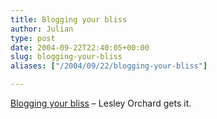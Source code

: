 ```yaml
---
title: Blogging your bliss
author: Julian
type: post
date: 2004-09-22T22:40:05+00:00
slug: blogging-your-bliss 
aliases: ["/2004/09/22/blogging-your-bliss"]

---
```

[Blogging your bliss][1] &#8211; Lesley Orchard gets it.

 [1]: https://www.decafbad.com/blog/2004/09/22/bloggingyourbliss